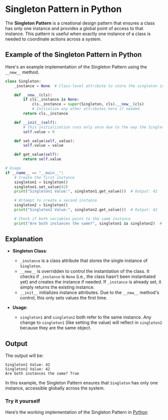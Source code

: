 # Singleton Pattern in Python

The **Singleton Pattern** is a creational design pattern that ensures a class has only one instance and provides a global point of access to that instance. This pattern is useful when exactly one instance of a class is needed to coordinate actions across a system.

## Example of the Singleton Pattern in Python

Here's an example implementation of the Singleton Pattern using the `__new__` method.

```python
class Singleton:
    _instance = None  # Class-level attribute to store the singleton instance

    def __new__(cls):
        if cls._instance is None:
            cls._instance = super(Singleton, cls).__new__(cls)
            # Initialize any other attributes here if needed
        return cls._instance

    def __init__(self):
        # This initialization runs only once due to the way the Singleton is structured.
        self.value = 0

    def set_value(self, value):
        self.value = value

    def get_value(self):
        return self.value

# Usage
if __name__ == "__main__":
    # Create the first instance
    singleton1 = Singleton()
    singleton1.set_value(42)
    print("Singleton1 Value:", singleton1.get_value())  # Output: 42

    # Attempt to create a second instance
    singleton2 = Singleton()
    print("Singleton2 Value:", singleton2.get_value())  # Output: 42

    # Check if both variables point to the same instance
    print("Are both instances the same?", singleton1 is singleton2)  # Output: True
```

## Explanation

- **Singleton Class**:
  - `_instance` is a class attribute that stores the single instance of `Singleton`.
  - `__new__` is overridden to control the instantiation of the class. It checks if `_instance` is `None` (i.e., the class hasn’t been instantiated yet) and creates the instance if needed. If `_instance` is already set, it simply returns the existing instance.
  - `__init__` initializes instance attributes. Due to the `__new__` method's control, this only sets values the first time.

- **Usage**:
  - `singleton1` and `singleton2` both refer to the same instance. Any change to `singleton1` (like setting the value) will reflect in `singleton2` because they are the same object.

## Output

The output will be:

```
Singleton1 Value: 42
Singleton2 Value: 42
Are both instances the same? True
```

In this example, the Singleton Pattern ensures that `Singleton` has only one instance, accessible globally across the system.

### Try it yourself

Here’s the working implementation of the Singleton Pattern in [Python](src/singleton.py)
